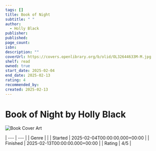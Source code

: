```yaml
---
tags: []
title: Book of Night
subtitle: " "
author:
  - Holly Black
publisher: 
published: 
page_count: 
isbn: 
description: ""
coverUrl: https://covers.openlibrary.org/b/olid/OL32644633M-M.jpg
shelf: read
owned: true
start_date: 2025-02-04
end_date: 2025-02-13
rating: 4
recommended_by: 
created: 2025-02-13
---
```


# Book of Night by Holly Black

![Book Cover Art](https://covers.openlibrary.org/b/olid/OL32644633M-M.jpg)


| --- | --- |
| Genre |  |
| Started | 2025-02-04T00:00:00.000+00:00 |
| Finished | 2025-02-13T00:00:00.000+00:00 |
| Rating | 4/5 |

